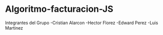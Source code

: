 # Algoritmo-facturacion-JS

Integrantes del Grupo -Cristian Alarcon -Hector Florez -Edward Perez -Luis Martinez
